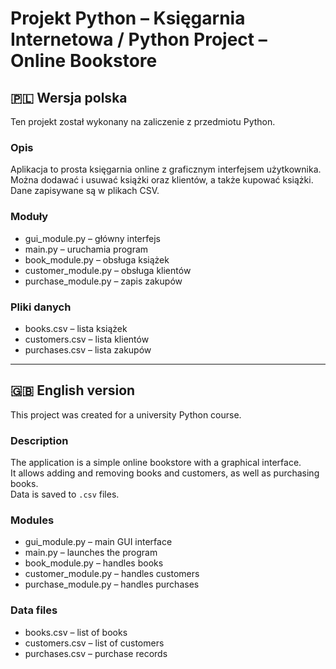 # Projekt Python – Księgarnia Internetowa / Python Project – Online Bookstore

## 🇵🇱 Wersja polska

Ten projekt został wykonany na zaliczenie z przedmiotu Python.

### Opis

Aplikacja to prosta księgarnia online z graficznym interfejsem użytkownika.  
Można dodawać i usuwać książki oraz klientów, a także kupować książki.  
Dane zapisywane są w plikach CSV.

### Moduły

- gui_module.py – główny interfejs
- main.py – uruchamia program
- book_module.py – obsługa książek
- customer_module.py – obsługa klientów
- purchase_module.py – zapis zakupów

### Pliki danych

- books.csv – lista książek
- customers.csv – lista klientów
- purchases.csv – lista zakupów


---

## 🇬🇧 English version

This project was created for a university Python course.

### Description

The application is a simple online bookstore with a graphical interface.  
It allows adding and removing books and customers, as well as purchasing books.  
Data is saved to `.csv` files.

### Modules

- gui_module.py – main GUI interface
- main.py – launches the program
- book_module.py – handles books
- customer_module.py – handles customers
- purchase_module.py – handles purchases

### Data files

- books.csv – list of books
- customers.csv – list of customers
- purchases.csv – purchase records

